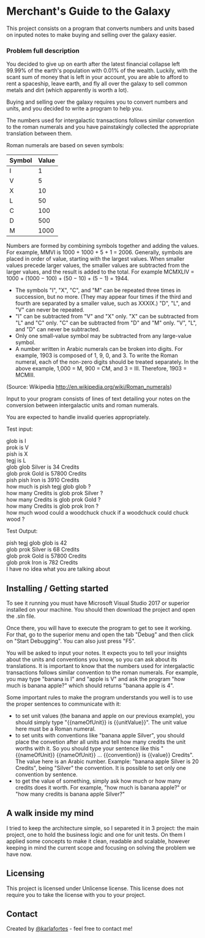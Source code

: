 ﻿# Merchant's Guide to the Galaxy

This project consists on a program that converts numbers and units based on inputed notes to make buying and selling over the galaxy easier.

### Problem full description

You decided to give up on earth after the latest financial collapse left 99.99% of the earth's population with 0.01% of the wealth. Luckily, with the scant sum of money
that is left in your account, you are able to afford to rent a spaceship, leave earth, and fly all over the galaxy to sell common metals and dirt (which apparently is
worth a lot).

Buying and selling over the galaxy requires you to convert numbers and units, and you decided to write a program to help you.

The numbers used for intergalactic transactions follows similar convention to the roman numerals and you have painstakingly collected the appropriate translation
between them.

Roman numerals are based on seven symbols:

| Symbol | Value |
|--------|-------|
| I | 1 |
| V	| 5 |
| X |	10 |
| L	|	50 |
| C	|	100 |
| D	|	500 |
| M	|	1000 |

Numbers are formed by combining symbols together and adding the values. For example, MMVI is 1000 + 1000 + 5 + 1 = 2006. Generally, symbols are placed in order of value,
starting with the largest values. When smaller values precede larger values, the smaller values are subtracted from the larger values, and the result is added to the total.
For example MCMXLIV = 1000 + (1000 − 100) + (50 − 10) + (5 − 1) = 1944.

- The symbols "I", "X", "C", and "M" can be repeated three times in succession, but no more. (They may appear four times if the third and fourth are separated by a smaller
value, such as XXXIX.) "D", "L", and "V" can never be repeated.
- "I" can be subtracted from "V" and "X" only. "X" can be subtracted from "L" and "C" only. "C" can be subtracted from "D" and "M" only. "V", "L", and "D" can never be
subtracted.
- Only one small-value symbol may be subtracted from any large-value symbol.
- A number written in Arabic numerals can be broken into digits. For example, 1903 is composed of 1, 9, 0, and 3. To write the Roman numeral, each of the non-zero digits
should be treated separately. In the above example, 1,000 = M, 900 = CM, and 3 = III. Therefore, 1903 = MCMIII.

(Source: Wikipedia http://en.wikipedia.org/wiki/Roman_numerals)

Input to your program consists of lines of text detailing your notes on the conversion between intergalactic units and roman numerals.

You are expected to handle invalid queries appropriately.

Test input:

glob is I  
prok is V  
pish is X  
tegj is L  
glob glob Silver is 34 Credits  
glob prok Gold is 57800 Credits  
pish pish Iron is 3910 Credits  
how much is pish tegj glob glob ?  
how many Credits is glob prok Silver ?  
how many Credits is glob prok Gold ?  
how many Credits is glob prok Iron ?  
how much wood could a woodchuck chuck if a woodchuck could chuck wood ?  

Test Output:

pish tegj glob glob is 42  
glob prok Silver is 68 Credits  
glob prok Gold is 57800 Credits  
glob prok Iron is 782 Credits  
I have no idea what you are talking about  

## Installing / Getting started

To see it running you must have Microsoft Visual Studio 2017 or superior installed on your machine. You should then download the project and open the .sln file.

Once there, you will have to execute the program to get to see it working. For that, go to the superior menu and open the tab "Debug" and then click on "Start Debugging".
You can also just press "F5".

You will be asked to input your notes. It expects you to tell your insights about the units and conventions you know, so you can ask about its translations. It is
important to know that the numbers used for intergalactic transactions follows similar convention to the roman numerals. For example, you may type "banana is I" and
"apple is V" and ask the program "how much is banana apple?" which should returns "banana apple is 4".

Some important rules to make the program understands you well is to use the proper sentences to communicate with it:

- to set unit values (the banana and apple on our previous example), you should simply type "{{nameOfUnit}} is {{unitValue}}". The unit value here must be a Roman numeral.
- to set units with conventions like "banana apple Silver", you should place the convetion after all units and tell how many credits the unit worths with it. So you should
type your sentence like this "{{nameOfUnit}} {{nameOfUnit}} ... {{convention}} is {{value}} Credits". The value here is an Arabic number. Example: "banana apple Silver is 20 Credits", being "Silver" the convention. It is possible to set only one convention by sentence.
- to get the value of something, simply ask how much or how many credits does it worth. For example, "how much is banana apple?" or "how many credits is banana apple Silver?"

## A walk inside my mind

I tried to keep the architecture simple, so I separeted it in 3 project: the main project, one to hold the business logic and one for unit tests. On them I applied some concepts to make it clean, readable and scalable, however keeping in mind the current scope and focusing on solving the problem we have now.

## Licensing

This project is licensed under Unlicense license. This license does not require you to take the license with you to your project.

## Contact

Created by [@karlafortes](https://www.linkedin.com/in/karlafortes/) - feel free to contact me!
